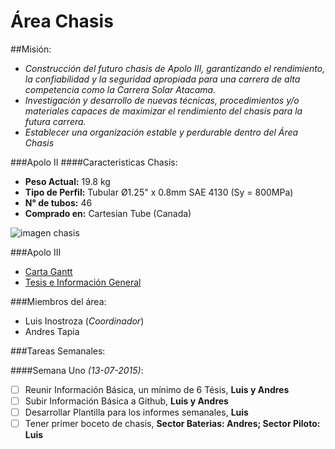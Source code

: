 # Área Chasis

##Misión:
- _Construcción del futuro chasis de Apolo III, garantizando el rendimiento, la confiabilidad y la seguridad apropiada para una carrera de alta competencia como la Carrera Solar Atacama._
- _Investigación y desarrollo de nuevas técnicas, procedimientos y/o materiales capaces de maximizar el rendimiento del chasis para la futura carrera._
- _Establecer una organización estable y perdurable dentro del Área Chasis_

###Apolo II
####Caracteristicas Chasis:
 - **Peso Actual:** 19.8 kg
 - **Tipo de Perfil:** Tubular Ø1.25" x 0.8mm SAE 4130 (Sy = 800MPa)
 - **N° de tubos:** 46
 - **Comprado en:** Cartesian Tube (Canada)

![imagen chasis](https://cloud.githubusercontent.com/assets/13220930/8641669/7358a62a-28ef-11e5-8183-784eb82dd9f4.JPG)


###Apolo III
* [Carta Gantt](https://drive.google.com/file/d/0B4yI8IWy2NUtNVBXazlkZER5NlU/view?usp=sharing)
* [Tesis e Información General](https://github.com/ereodeereigeo/ESUS/blob/master/area_mecanica/Chasis/Tesis%20e%20informacion.md)

###Miembros del área:

 - Luis Inostroza (_Coordinador_)
 - Andres Tapia
 

###Tareas Semanales:

####Semana Uno _(13-07-2015)_:
 
  - [ ] Reunir Información Básica, un mínimo de 6 Tésis, **Luis y Andres**
  - [ ] Subir Información Básica a Github, **Luis y Andres**
  - [ ] Desarrollar Plantilla para los informes semanales, **Luis**
  - [ ] Tener primer boceto de chasis, **Sector Baterias: Andres; Sector Piloto: Luis**

